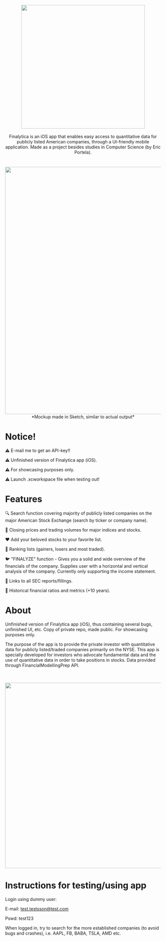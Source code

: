 <p align="center"> 
     <img src="https://user-images.githubusercontent.com/58792679/163328909-1c654f20-3c22-4881-b768-f7201c0270de.png" width="400">
     <br>
     <br>
     <a> Finalytica is an iOS app that enables easy access to quantitative data for publicly listed American companies, through a UI-friendly mobile        
     application. Made as a project besides studies in Computer Science (by Eric Portela). 
     </a>
</p>
     
# 
<p align="center"> 
     <img src="https://user-images.githubusercontent.com/58792679/163260363-4b1ac512-d773-456b-9d89-eb13d98d1ca7.png" width="800">
     <br>
     <a> *Mockup made in Sketch, similar to actual output*</a>
</p>


# Notice!
:warning: E-mail me to get an API-key!!

:warning: Unfinished version of Finalytica app (iOS). 

:warning: For showcasing purposes only. 

:warning: Launch .xcworkspace file when testing out!



# Features
🔍 Search function covering majority of publicly listed companies on the major American Stock Exchange (search by ticker or company name).

📕 Closing prices and trading volumes for major indices and stocks.

❤️ Add your beloved stocks to your favorite list.

🔢 Ranking lists (gainers, losers and most traded).

🐦 "FINALYZE" function - Gives you a solid and wide overview of the financials of the company. Supplies user with a horizontal and vertical analysis of the company. Currently only supporting the income statement.

🔗 Links to all SEC reports/fillings.

📂 Historical financial ratios and metrics (+10 years).


# About

Unfinished version of Finalytica app (iOS), thus containing several bugs, unfinished UI, etc. Copy of private repo, made public. For showcasing purposes only.

The purpose of the app is to provide the private investor with quantitative data for publicly listed/traded companies primarily on the NYSE. This app is specially developed for investors who advocate fundamental data and the use of quantitative data in order to take positions in stocks. Data provided through FinancialModellingPrep API.

<p align="center"> 
     <br>
     <br>
     <img src="https://user-images.githubusercontent.com/58792679/163260182-61c771df-2998-4bf4-a69d-a3535f872c4f.png" width="600">
</p>


# Instructions for testing/using app

Login using dummy user:

E-mail: test.testsson@test.com

Pswd: test123

When logged in, try to search for the more established companies (to avoid bugs and crashes), i.e. AAPL, FB, BABA, TSLA, AMD etc.
